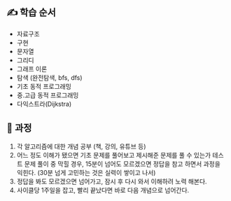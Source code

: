 ## ✍ 학습 순서
- 자료구조
- 구현
- 문자열
- 그리디
- 그래프 이론
- 탐색 (완전탐색, bfs, dfs)
- 기초 동적 프로그래밍
- 중.고급 동적 프로그래밍
- 다익스트라(Dijkstra)

## 📌 과정
1. 각 알고리즘에 대한 개념 공부 (책, 강의, 유튜브 등)
2. 어느 정도 이해가 됐으면 기초 문제를 풀어보고 제시해준 문제를 풀 수 있는가 테스트
문제 풀이 중 막힐 경우, 15분이 넘어도 모르겠으면 정답을 참고 하면서 과정을 익힌다. (30분 넘게 고민하는 것은 실력이 쌓이고 나서)
3. 정답을 봐도 모르겠으면 넘어가고, 잠시 후 다시 와서 이해하려 노력 해본다.
4. 사이클당 1주일을 잡고, 빨리 끝났다면 바로 다음 개념으로 넘어간다.

